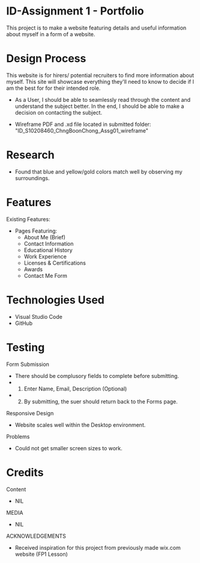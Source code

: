 # ID-Assignment 1 - Portfolio

This project is to make a website featuring details and useful information about myself in a form of a website.

# Design Process

This website is for hirers/ potential recruiters to find more information about myself. This site will showcase everything they'll need to know to decide if I am the best for for their intended role.

- As a User, I should be able to seamlessly read through the content and understand the subject better. In the end, I should be able to make a decision on contacting the subject.

- Wireframe PDF and .xd file located in submitted folder: "ID_S10208460_ChngBoonChong_Assg01_wireframe"

  
# Research

- Found that blue and yellow/gold colors match well by observing my surroundings.

# Features
Existing Features:
- Pages Featuring:
  - About Me (Brief)
  - Contact Information
  - Educational History
  - Work Experience
  - Licenses & Certifications
  - Awards 
  - Contact Me Form


# Technologies Used
- Visual Studio Code
- GitHub

# Testing
Form Submission
- There should be complusory fields to complete before submitting.
- 1) Enter Name, Email, Description (Optional)
- 2) By submitting, the suer should return back to the Forms page.

Responsive Design
- Website scales well within the Desktop environment.

Problems
- Could not get smaller screen sizes to work.

# Credits
Content
- NIL

MEDIA
- NIL

ACKNOWLEDGEMENTS
- Received inspiration for this project from previously made wix.com website (FP1 Lesson)
